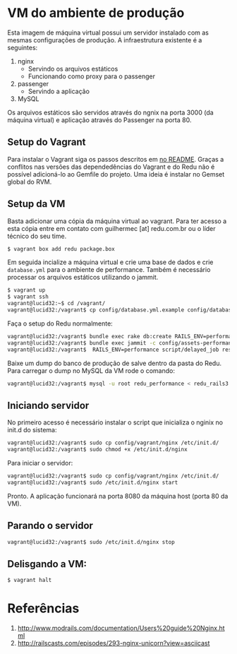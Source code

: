 # VM do ambiente de produção

Esta imagem de máquina virtual possui um servidor instalado com as mesmas configurações de produção. A infraestrutura existente é a seguintes:

1. nginx
    - Servindo os arquivos estáticos
    - Funcionando como proxy para o passenger
2. passenger
    - Servindo a aplicação
3. MySQL

Os arquivos estáticos são servidos através do ngnix na porta 3000 (da máquina virtual) e aplicação através do Passenger na porta 80.

## Setup do Vagrant

Para instalar o Vagrant siga os passos descritos em [no README](http://vagrantup.com/v1/docs/getting-started/index.html). Graças a conflitos nas versões das dependedências do Vagrant e do Redu não é possível adicioná-lo ao Gemfile do projeto. Uma ideia é instalar no Gemset global do RVM.

## Setup da VM

Basta adicionar uma cópia da máquina virtual ao vagrant. Para ter acesso a esta cópia entre em contato com guilhermec [at] redu.com.br ou o líder técnico do seu time.

```sh
$ vagrant box add redu package.box
```

Em seguida incialize a máquina virtual e crie uma base de dados e crie ``database.yml`` para o ambiente de performance. Também é necessário processar os arquivos estáticos utilizando o jammit.

```sh
$ vagrant up
$ vagrant ssh
vagrant@lucid32:~$ cd /vagrant/
vagrant@lucid32:/vagrant$ cp config/database.yml.example config/database.yml
```
Faça o setup do Redu normalmente:

```sh
vagrant@lucid32:/vagrant$ bundle exec rake db:create RAILS_ENV=performance
vagrant@lucid32:/vagrant$ bundle exec jammit -c config/assets-performance.yml 
vagrant@lucid32:/vagrant$  RAILS_ENV=performance script/delayed_job restart --queues=email,general,general -n 3
```

Baixe um dump do banco de produção de salve dentro da pasta do Redu. Para carregar o dump no MySQL da VM rode o comando:

```sh
vagrant@lucid32:/vagrant$ mysql -u root redu_performance < redu_rails3.2012-07-09T02-10-09
```

## Iniciando servidor

No primeiro acesso é necessário instalar o script que inicializa o nginix no init.d do sistema:

```sh
vagrant@lucid32:/vagrant$ sudo cp config/vagrant/nginx /etc/init.d/
vagrant@lucid32:/vagrant$ sudo chmod +x /etc/init.d/nginx
```

Para iniciar o servidor:

```sh
vagrant@lucid32:/vagrant$ sudo cp config/vagrant/nginx /etc/init.d/
vagrant@lucid32:/vagrant$ sudo /etc/init.d/nginx start
```


Pronto. A aplicação funcionará na porta 8080 da máquina host (porta 80 da VM).

## Parando o servidor

```sh
vagrant@lucid32:/vagrant$ sudo /etc/init.d/nginx stop
```

## Delisgando a VM:

```sh
$ vagrant halt
```

# Referências

1. http://www.modrails.com/documentation/Users%20guide%20Nginx.html
2. http://railscasts.com/episodes/293-nginx-unicorn?view=asciicast
